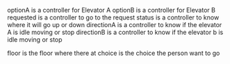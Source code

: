 optionA is a controller for Elevator A
optionB is a controller for Elevator B
requested is a controller to go to the request 
status is a controller to know where it will go up or down
directionA is a controller to know if the elevator A is idle moving or stop
directionB is a controller to know if the elevator b is idle moving or stop

floor is the floor where there at 
choice is the choice the person want to go

